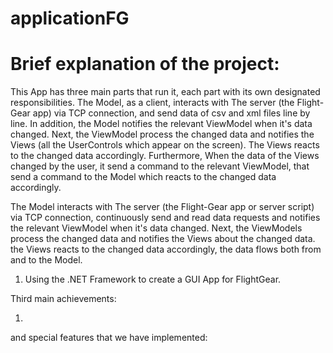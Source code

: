 # applicationFG

# Brief explanation of the project:

This App has three main parts that run it, each part with its own designated responsibilities.
The Model, as a client, interacts with The server (the Flight-Gear app) via TCP connection, and send data of csv and xml files line by line.
In addition, the Model notifies the relevant ViewModel when it's data changed. Next, the ViewModel process the changed data and notifies the Views (all the UserControls which appear on the screen). The Views reacts to the changed data accordingly.
Furthermore, When the data of the Views changed by the user, it send a command to the relevant ViewModel, that send a command to the Model which reacts to the changed data accordingly. 



The Model interacts with The server (the Flight-Gear app or server script) via TCP connection, continuously send and read data requests and notifies the relevant ViewModel when it's data changed. Next, the ViewModels process the changed data and notifies the Views about the changed data. the Views reacts to the changed data accordingly, the data flows both from and to the Model.






1) Using the .NET Framework to create a GUI App for FlightGear.

Third main achievements:

1)


and special features that we have implemented:
